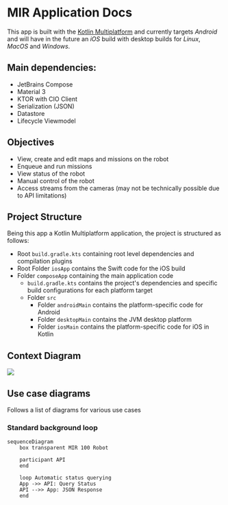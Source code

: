 # MIR Application Docs
This app is built with the [Kotlin Multiplatform](https://kotlinlang.org/docs/multiplatform.html) and currently 
targets *Android* and will have in the future an *iOS* build with desktop builds for *Linux*, *MacOS* and *Windows*.

## Main dependencies:
- JetBrains Compose
- Material 3
- KTOR with CIO Client
- Serialization (JSON)
- Datastore
- Lifecycle Viewmodel

## Objectives
- View, create and edit maps and missions on the robot
- Enqueue and run missions
- View status of the robot
- Manual control of the robot
- Access streams from the cameras (may not be technically possible due to API limitations)

## Project Structure
Being this app a Kotlin Multiplatform application, the project is structured as follows:
- Root `build.gradle.kts` containing root level dependencies and compilation plugins
- Root Folder `iosApp` contains the Swift code for the iOS build
- Folder `composeApp` containing the main application code
  - `build.gradle.kts` contains the project's dependencies and specific build configurations for each platform target
  - Folder `src`
    - Folder `androidMain` contains the platform-specific code for Android
    - Folder `desktopMain` contains the JVM desktop platform
    - Folder `iosMain` contains the platform-specific code for iOS in Kotlin

## Context Diagram
[![](https://mermaid.ink/img/pako:eNqdV21v4jgQ_iuWxUpUoigBWijSfeBtq-oOqVe60u0KaeUkDvg22Mh2tuUq_vuNnTgkEOh24UPw5Hn8zHjGY_OGQxFRPMST3kRwTV_1kiP4kDB8ZjqhQzR_eEKj7TZhIdFM8OL1lKpQnrxGkx6aMrKSZLPMsdrMc4J7lOJfGmoHeqRSCd5MFZUttMRf4LnE5tc95VSyEBkLEjHSa2rmWeIrR13slKab72OR8ojIXTPwDK_sMr5Cbxn2gG-SA-AEbwx_Cp0wjuZpotk2IToWclMom3n2zoGDsm-IJlLf89CTCITO5lJWstaP77NX3ZQGaoAlTlnHPHIt9kSTfJmOIoAVUgUpw1UQhcgD5FnGJMzh5vvpU-7UzLzbSqbo8YKOCf_hTF4eSkErpTBMlRYbKkeOxPgKTXIjGmXBjZCDuZwGgGyhF6bXaGsnIom1mVIDVa3a1tlLiuNaxfE5nl15x53UcieZtxGUer5Ul_SntXNML0ecTflu3EfKeQ1nj9GoyCqnGjkPFnnRWfUkES-qcEEhLdBPRl8Q46ausy1JApFq4xqTVReg1HiENuQHRVuy29BzXtUWj39cPHntHHFdTNPA5iUbzOx-IuAk9BNaG9lCC0kVIkni1jUEg_XfQE_jK9agVYpPS8IVCQ0MRlSHtfHV9JrOcXSduq1xmrJyqWQmszWu3uONa3hjV2BZl_n1DYU4tHsETY6266T35-M_ZMjum9n1hrAEqVJansEDZisSZOcslEKJWKPZa7gmfEURLVNq5V055ELTmsinaEo0CYiiv7sE9Vk-pLd7nN5uphRUa_lM0v5OaUpz_z_X-P8ZWcR559uXSsJyS6m4r1G4f0_hoy3XlkXFUh3v3fmWPe2b7CwqnQvltlU5tUrwA6bUCk7BdVBbkwvKI5WXmcpbxfz58RwbOJWDq0KHblm6b1jml21ENJ0l1HTDhd4ltBxgI4a71EQkQv6xxJJGRr8RrJxlJekuMwkZwdlTBl6diICTJwKHkBvmzuZmCJIs1w2zqU-MIo4V1f-A6eaiTs3Sf1jlK5iufe9DOpPf1el5R_Fd3_yKcjXnFWmXs7Kysx3JVFzpHHTdFnDif5EdHD9wyY7ZqtkIe4s12dIH_iRegGfbChhdm3F2306HWxh8hFKM4KJub5BLDBt4AwsxtNeTmMAtFa6MfA9Qkmqx2PEQD7VMaQtLka7WeBiTRMEotc7kV_TCuiX8mxAbR4EhHr7hVzwc9Nt9rzvwep5_6_vdzqCFd3h4Pei0_b53270z7wY3d719C_9nJ_DbXve2P-jf3XmdwaDb73RbmEYMTul59kfD_t_Y_w-tNOYs?type=png)](https://mermaid.live/edit#pako:eNqdV21v4jgQ_iuWxUpUoigBWijSfeBtq-oOqVe60u0KaeUkDvg22Mh2tuUq_vuNnTgkEOh24UPw5Hn8zHjGY_OGQxFRPMST3kRwTV_1kiP4kDB8ZjqhQzR_eEKj7TZhIdFM8OL1lKpQnrxGkx6aMrKSZLPMsdrMc4J7lOJfGmoHeqRSCd5MFZUttMRf4LnE5tc95VSyEBkLEjHSa2rmWeIrR13slKab72OR8ojIXTPwDK_sMr5Cbxn2gG-SA-AEbwx_Cp0wjuZpotk2IToWclMom3n2zoGDsm-IJlLf89CTCITO5lJWstaP77NX3ZQGaoAlTlnHPHIt9kSTfJmOIoAVUgUpw1UQhcgD5FnGJMzh5vvpU-7UzLzbSqbo8YKOCf_hTF4eSkErpTBMlRYbKkeOxPgKTXIjGmXBjZCDuZwGgGyhF6bXaGsnIom1mVIDVa3a1tlLiuNaxfE5nl15x53UcieZtxGUer5Ul_SntXNML0ecTflu3EfKeQ1nj9GoyCqnGjkPFnnRWfUkES-qcEEhLdBPRl8Q46ausy1JApFq4xqTVReg1HiENuQHRVuy29BzXtUWj39cPHntHHFdTNPA5iUbzOx-IuAk9BNaG9lCC0kVIkni1jUEg_XfQE_jK9agVYpPS8IVCQ0MRlSHtfHV9JrOcXSduq1xmrJyqWQmszWu3uONa3hjV2BZl_n1DYU4tHsETY6266T35-M_ZMjum9n1hrAEqVJansEDZisSZOcslEKJWKPZa7gmfEURLVNq5V055ELTmsinaEo0CYiiv7sE9Vk-pLd7nN5uphRUa_lM0v5OaUpz_z_X-P8ZWcR559uXSsJyS6m4r1G4f0_hoy3XlkXFUh3v3fmWPe2b7CwqnQvltlU5tUrwA6bUCk7BdVBbkwvKI5WXmcpbxfz58RwbOJWDq0KHblm6b1jml21ENJ0l1HTDhd4ltBxgI4a71EQkQv6xxJJGRr8RrJxlJekuMwkZwdlTBl6diICTJwKHkBvmzuZmCJIs1w2zqU-MIo4V1f-A6eaiTs3Sf1jlK5iufe9DOpPf1el5R_Fd3_yKcjXnFWmXs7Kysx3JVFzpHHTdFnDif5EdHD9wyY7ZqtkIe4s12dIH_iRegGfbChhdm3F2306HWxh8hFKM4KJub5BLDBt4AwsxtNeTmMAtFa6MfA9Qkmqx2PEQD7VMaQtLka7WeBiTRMEotc7kV_TCuiX8mxAbR4EhHr7hVzwc9Nt9rzvwep5_6_vdzqCFd3h4Pei0_b53270z7wY3d719C_9nJ_DbXve2P-jf3XmdwaDb73RbmEYMTul59kfD_t_Y_w-tNOYs)

## Use case diagrams
Follows a list of diagrams for various use cases
### Standard background loop
```mermaid
sequenceDiagram
    box transparent MIR 100 Robot

    participant API
    end

    loop Automatic status querying
    App ->> API: Query Status
    API -->> App: JSON Response
    end

```


